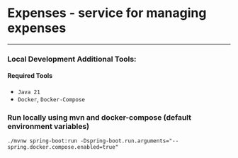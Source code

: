 # Expenses - service for managing expenses

---

### Local Development Additional Tools:

#### Required Tools

* `Java 21`
* `Docker`, `Docker-Compose`


### Run locally using mvn and docker-compose (default environment variables) 
`./mvnw spring-boot:run -Dspring-boot.run.arguments="--spring.docker.compose.enabled=true"`